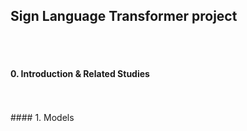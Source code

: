 ## Sign Language Transformer project
<br>
<br>

#### 0. Introduction & Related Studies
<br>
<br>
#### 1. Models
<br>
